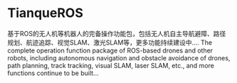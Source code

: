 # TianqueROS
基于ROS的无人机等机器人的完备操作功能包，包括无人机自主导航避障、路径规划、航迹追踪、视觉SLAM、激光SLAM等，更多功能持续建设中....  The complete operation function package of ROS-based drones and other robots, including autonomous navigation and obstacle avoidance of drones, path planning, track tracking, visual SLAM, laser SLAM, etc., and more functions continue to be built...
